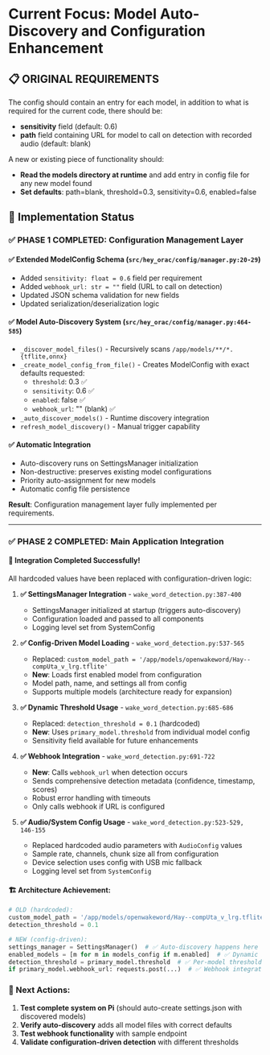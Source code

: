 # Current Focus: Model Auto-Discovery and Configuration Enhancement

## 📋 ORIGINAL REQUIREMENTS
The config should contain an entry for each model, in addition to what is required for the current code, there should be: 
- **sensitivity** field (default: 0.6)
- **path** field containing URL for model to call on detection with recorded audio (default: blank)

A new or existing piece of functionality should:
- **Read the models directory at runtime** and add entry in config file for any new model found
- **Set defaults**: path=blank, threshold=0.3, sensitivity=0.6, enabled=false

## 🎯 Implementation Status

### ✅ PHASE 1 COMPLETED: Configuration Management Layer

#### ✅ Extended ModelConfig Schema (`src/hey_orac/config/manager.py:20-29`)
- Added `sensitivity: float = 0.6` field per requirement
- Added `webhook_url: str = ""` field (URL to call on detection)
- Updated JSON schema validation for new fields
- Updated serialization/deserialization logic

#### ✅ Model Auto-Discovery System (`src/hey_orac/config/manager.py:464-585`)
- `_discover_model_files()` - Recursively scans `/app/models/**/*.{tflite,onnx}`
- `_create_model_config_from_file()` - Creates ModelConfig with exact defaults requested:
  - `threshold`: 0.3 ✅
  - `sensitivity`: 0.6 ✅ 
  - `enabled`: false ✅
  - `webhook_url`: "" (blank) ✅
- `_auto_discover_models()` - Runtime discovery integration
- `refresh_model_discovery()` - Manual trigger capability

#### ✅ Automatic Integration
- Auto-discovery runs on SettingsManager initialization
- Non-destructive: preserves existing model configurations  
- Priority auto-assignment for new models
- Automatic config file persistence

**Result**: Configuration management layer fully implemented per requirements.

---

### ✅ PHASE 2 COMPLETED: Main Application Integration

#### 🎯 **Integration Completed Successfully!**

All hardcoded values have been replaced with configuration-driven logic:

1. **✅ SettingsManager Integration** - `wake_word_detection.py:387-400`
   - SettingsManager initialized at startup (triggers auto-discovery)
   - Configuration loaded and passed to all components
   - Logging level set from SystemConfig

2. **✅ Config-Driven Model Loading** - `wake_word_detection.py:537-565`
   - Replaced: `custom_model_path = '/app/models/openwakeword/Hay--compUta_v_lrg.tflite'`
   - **New**: Loads first enabled model from configuration
   - Model path, name, and settings all from config
   - Supports multiple models (architecture ready for expansion)

3. **✅ Dynamic Threshold Usage** - `wake_word_detection.py:685-686`
   - Replaced: `detection_threshold = 0.1` (hardcoded)
   - **New**: Uses `primary_model.threshold` from individual model config
   - Sensitivity field available for future enhancements

4. **✅ Webhook Integration** - `wake_word_detection.py:691-722`
   - **New**: Calls `webhook_url` when detection occurs
   - Sends comprehensive detection metadata (confidence, timestamp, scores)
   - Robust error handling with timeouts
   - Only calls webhook if URL is configured

5. **✅ Audio/System Config Usage** - `wake_word_detection.py:523-529, 146-155`
   - Replaced hardcoded audio parameters with `AudioConfig` values
   - Sample rate, channels, chunk size all from configuration
   - Device selection uses config with USB mic fallback
   - Logging level set from `SystemConfig`

#### 🏗️ **Architecture Achievement:**
```python
# OLD (hardcoded):
custom_model_path = '/app/models/openwakeword/Hay--compUta_v_lrg.tflite'
detection_threshold = 0.1

# NEW (config-driven):
settings_manager = SettingsManager()  # ✅ Auto-discovery happens here
enabled_models = [m for m in models_config if m.enabled]  # ✅ Dynamic model loading
detection_threshold = primary_model.threshold  # ✅ Per-model thresholds
if primary_model.webhook_url: requests.post(...)  # ✅ Webhook integration
```

### 🚀 Next Actions:
1. **Test complete system on Pi** (should auto-create settings.json with discovered models)
2. **Verify auto-discovery** adds all model files with correct defaults  
3. **Test webhook functionality** with sample endpoint
4. **Validate configuration-driven detection** with different thresholds